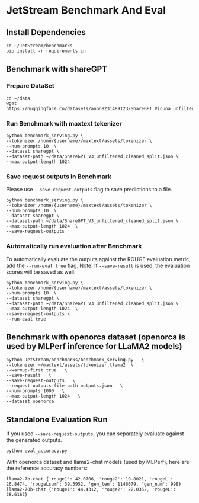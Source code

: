 # JetStream Benchmark And Eval

## Install Dependencies

```
cd ~/JetStream/benchmarks
pip install -r requirements.in
```

## Benchmark with shareGPT

### Prepare DataSet

```
cd ~/data
wget https://huggingface.co/datasets/anon8231489123/ShareGPT_Vicuna_unfiltered/resolve/main/ShareGPT_V3_unfiltered_cleaned_split.json

```

### Run Benchmark with maxtext tokenizer

```
python benchmark_serving.py \
--tokenizer /home/{username}/maxtext/assets/tokenizer \
--num-prompts 10  \
--dataset sharegpt \
--dataset-path ~/data/ShareGPT_V3_unfiltered_cleaned_split.json \
--max-output-length 1024

```

### Save request outputs in Benchmark

Please use `--save-request-outputs` flag to save predictions to a file.

```
python benchmark_serving.py \
--tokenizer /home/{username}/maxtext/assets/tokenizer \
--num-prompts 10  \
--dataset sharegpt \
--dataset-path ~/data/ShareGPT_V3_unfiltered_cleaned_split.json \
--max-output-length 1024  \
--save-request-outputs

```

### Automatically run evaluation after Benchmark

To automatically evaluate the outputs against the ROUGE evaluation metric, add the `--run-eval true` flag.
Note: If `--save-result` is used, the evaluation scores will be saved as well.

```
python benchmark_serving.py \
--tokenizer /home/{username}/maxtext/assets/tokenizer \
--num-prompts 10  \
--dataset sharegpt \
--dataset-path ~/data/ShareGPT_V3_unfiltered_cleaned_split.json \
--max-output-length 1024  \
--save-request-outputs \
--run-eval true

```

## Benchmark with openorca dataset (openorca is used by MLPerf inference for LLaMA2 models)
```
python JetStream/benchmarks/benchmark_serving.py   \
--tokenizer ~/maxtext/assets/tokenizer.llama2  \
--warmup-first true   \
--save-result   \
--save-request-outputs   \
--request-outputs-file-path outputs.json   \
--num-prompts 1000   \
--max-output-length 1024   \
--dataset openorca

```

## Standalone Evaluation Run

If you used `--save-request-outputs`, you can separately evaluate against the generated outputs.

```
python eval_accuracy.py

```

With openorca dataset and llama2-chat models (used by MLPerf), here are the reference accuracy numbers:
```
llama2-7b-chat {'rouge1': 42.0706, 'rouge2': 19.8021, 'rougeL': 26.8474, 'rougeLsum': 39.5952, 'gen_len': 1146679, 'gen_num': 998}
llama2-70b-chat {'rouge1': 44.4312, 'rouge2': 22.0352, 'rougeL': 28.6162}
``` 